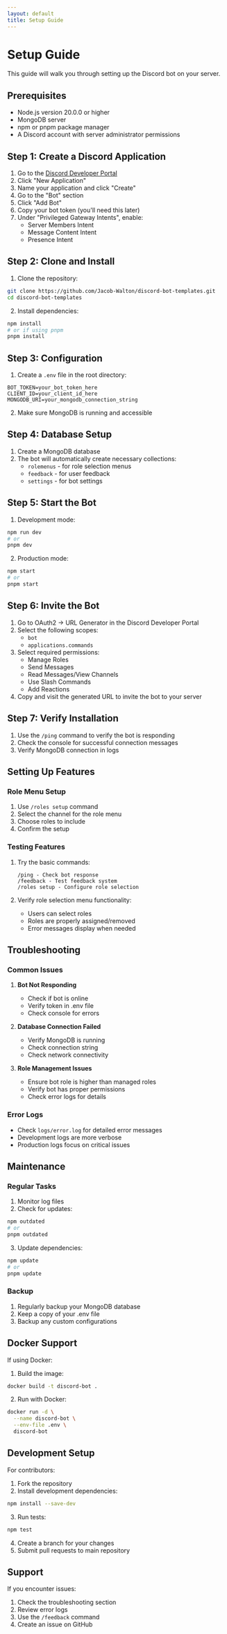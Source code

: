 ```yaml
---
layout: default
title: Setup Guide
---
```


# Setup Guide

This guide will walk you through setting up the Discord bot on your server.

## Prerequisites

- Node.js version 20.0.0 or higher
- MongoDB server
- npm or pnpm package manager
- A Discord account with server administrator permissions

## Step 1: Create a Discord Application

1. Go to the [Discord Developer Portal](https://discord.com/developers/applications)
2. Click "New Application"
3. Name your application and click "Create"
4. Go to the "Bot" section
5. Click "Add Bot"
6. Copy your bot token (you'll need this later)
7. Under "Privileged Gateway Intents", enable:
   - Server Members Intent
   - Message Content Intent
   - Presence Intent

## Step 2: Clone and Install

1. Clone the repository:
```bash
git clone https://github.com/Jacob-Walton/discord-bot-templates.git
cd discord-bot-templates
```

2. Install dependencies:
```bash
npm install
# or if using pnpm
pnpm install
```

## Step 3: Configuration

1. Create a `.env` file in the root directory:
```env
BOT_TOKEN=your_bot_token_here
CLIENT_ID=your_client_id_here
MONGODB_URI=your_mongodb_connection_string
```

2. Make sure MongoDB is running and accessible

## Step 4: Database Setup

1. Create a MongoDB database
2. The bot will automatically create necessary collections:
   - `rolemenus` - for role selection menus
   - `feedback` - for user feedback
   - `settings` - for bot settings

## Step 5: Start the Bot

1. Development mode:
```bash
npm run dev
# or
pnpm dev
```

2. Production mode:
```bash
npm start
# or
pnpm start
```

## Step 6: Invite the Bot

1. Go to OAuth2 → URL Generator in the Discord Developer Portal
2. Select the following scopes:
   - `bot`
   - `applications.commands`
3. Select required permissions:
   - Manage Roles
   - Send Messages
   - Read Messages/View Channels
   - Use Slash Commands
   - Add Reactions
4. Copy and visit the generated URL to invite the bot to your server

## Step 7: Verify Installation

1. Use the `/ping` command to verify the bot is responding
2. Check the console for successful connection messages
3. Verify MongoDB connection in logs

## Setting Up Features

### Role Menu Setup

1. Use `/roles setup` command
2. Select the channel for the role menu
3. Choose roles to include
4. Confirm the setup

### Testing Features

1. Try the basic commands:
   ```
   /ping - Check bot response
   /feedback - Test feedback system
   /roles setup - Configure role selection
   ```

2. Verify role selection menu functionality:
   - Users can select roles
   - Roles are properly assigned/removed
   - Error messages display when needed

## Troubleshooting

### Common Issues

1. **Bot Not Responding**
   - Check if bot is online
   - Verify token in .env file
   - Check console for errors

2. **Database Connection Failed**
   - Verify MongoDB is running
   - Check connection string
   - Check network connectivity

3. **Role Management Issues**
   - Ensure bot role is higher than managed roles
   - Verify bot has proper permissions
   - Check error logs for details

### Error Logs

- Check `logs/error.log` for detailed error messages
- Development logs are more verbose
- Production logs focus on critical issues

## Maintenance

### Regular Tasks

1. Monitor log files
2. Check for updates:
```bash
npm outdated
# or
pnpm outdated
```

3. Update dependencies:
```bash
npm update
# or
pnpm update
```

### Backup

1. Regularly backup your MongoDB database
2. Keep a copy of your .env file
3. Backup any custom configurations

## Docker Support

If using Docker:

1. Build the image:
```bash
docker build -t discord-bot .
```

2. Run with Docker:
```bash
docker run -d \
  --name discord-bot \
  --env-file .env \
  discord-bot
```

## Development Setup

For contributors:

1. Fork the repository
2. Install development dependencies:
```bash
npm install --save-dev
```

3. Run tests:
```bash
npm test
```

4. Create a branch for your changes
5. Submit pull requests to main repository

## Support

If you encounter issues:
1. Check the troubleshooting section
2. Review error logs
3. Use the `/feedback` command
4. Create an issue on GitHub